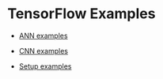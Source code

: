 # TensorFlow Examples

- [ANN examples](./ANN/)

- [CNN examples](./CNN/)

- [Setup examples](./Setup/)

